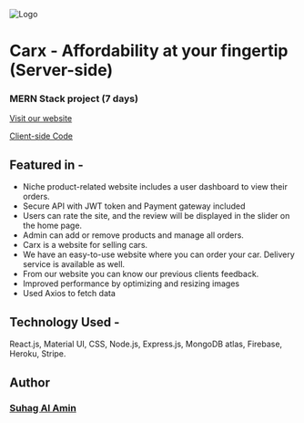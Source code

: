 ![Logo](https://i.ibb.co/vzyR75v/logo.png)

# Carx - Affordability at your fingertip (Server-side)

### MERN Stack project (7 days)

[Visit our website](https://carx-b99bf.web.app/)

[Client-side Code](https://github.com/developer-suhag/carx-client)

## Featured in -

- Niche product-related website includes a user dashboard to view their orders.
- Secure API with JWT token and Payment gateway included
- Users can rate the site, and the review will be displayed in the slider on the home page.
- Admin can add or remove products and manage all orders.
- Carx is a website for selling cars.
- We have an easy-to-use website where you can order your car. Delivery service is available as well.
- From our website you can know our previous clients feedback.
- Improved performance by optimizing and resizing images
- Used Axios to fetch data

## Technology Used -

React.js, Material UI, CSS, Node.js, Express.js, MongoDB atlas, Firebase,
Heroku, Stripe.

## Author

### [Suhag Al Amin](https://github.com/developer-suhag)
